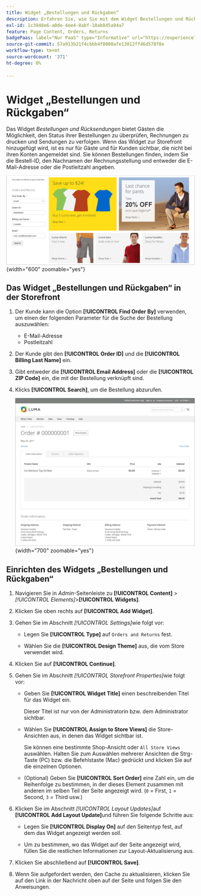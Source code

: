 ```yaml
---
title: Widget „Bestellungen und Rückgaben“
description: Erfahren Sie, wie Sie mit dem Widget Bestellungen und Rücksendungen Kunden die Möglichkeit geben, den Status ihrer Bestellungen zu überprüfen, Rechnungen zu drucken und Sendungen zu verfolgen.
exl-id: 1c3948e6-a0de-4ee4-8abf-10ab845a94a7
feature: Page Content, Orders, Returns
badgePaas: label="Nur PaaS" type="Informative" url="https://experienceleague.adobe.com/en/docs/commerce/user-guides/product-solutions" tooltip="Gilt nur für Adobe Commerce in Cloud-Projekten (von Adobe verwaltete PaaS-Infrastruktur) und lokale Projekte."
source-git-commit: 57a913b21f4cbbb4f0800afe13012ff46d578f8e
workflow-type: tm+mt
source-wordcount: '371'
ht-degree: 0%

---
```


# Widget „Bestellungen und Rückgaben“

Das Widget _Bestellungen und Rücksendungen_ bietet Gästen die Möglichkeit, den Status ihrer Bestellungen zu überprüfen, Rechnungen zu drucken und Sendungen zu verfolgen. Wenn das Widget zur Storefront hinzugefügt wird, ist es nur für Gäste und für Kunden sichtbar, die nicht bei ihren Konten angemeldet sind. Sie können Bestellungen finden, indem Sie die Bestell-ID, den Nachnamen der Rechnungsstellung und entweder die E-Mail-Adresse oder die Postleitzahl angeben.

![Widget „Bestellungen und Rückgaben“ in der Seitenleiste der Storefront](./assets/storefront-widget-orders-returns-sidebar.png){width="600" zoomable="yes"}

## Das Widget „Bestellungen und Rückgaben“ in der Storefront

1. Der Kunde kann die Option **[!UICONTROL Find Order By]** verwenden, um einen der folgenden Parameter für die Suche der Bestellung auszuwählen:

   - E-Mail-Adresse
   - Postleitzahl

1. Der Kunde gibt den **[!UICONTROL Order ID]** und die **[!UICONTROL Billing Last Name]** ein.

1. Gibt entweder die **[!UICONTROL Email Address]** oder die **[!UICONTROL ZIP Code]** ein, die mit der Bestellung verknüpft sind.

1. Klicks **[!UICONTROL Search]**, um die Bestellung abzurufen.

   ![Bestellinformationen werden in der Storefront angezeigt](./assets/storefront-widget-orders-returns-view.png){width="700" zoomable="yes"}

## Einrichten des Widgets „Bestellungen und Rückgaben“

1. Navigieren Sie in _Admin_-Seitenleiste zu **[!UICONTROL Content]** > _[!UICONTROL Elements]_>**[!UICONTROL Widgets]**.

1. Klicken Sie oben rechts auf **[!UICONTROL Add Widget]**.

1. Gehen Sie im Abschnitt _[!UICONTROL Settings]_&#x200B;wie folgt vor:

   - Legen Sie **[!UICONTROL Type]** auf `Orders and Returns` fest.

   - Wählen Sie die **[!UICONTROL Design Theme]** aus, die vom Store verwendet wird.

1. Klicken Sie auf **[!UICONTROL Continue]**.

1. Gehen Sie im Abschnitt _[!UICONTROL Storefront Properties]_&#x200B;wie folgt vor:

   - Geben Sie **[!UICONTROL Widget Title]** einen beschreibenden Titel für das Widget ein.

     Dieser Titel ist nur von der Administratorin bzw. dem Administrator sichtbar.

   - Wählen Sie **[!UICONTROL Assign to Store Views]** die Store-Ansichten aus, in denen das Widget sichtbar ist.

     Sie können eine bestimmte Shop-Ansicht oder `All Store Views` auswählen. Halten Sie zum Auswählen mehrerer Ansichten die Strg-Taste (PC) bzw. die Befehlstaste (Mac) gedrückt und klicken Sie auf die einzelnen Optionen.

   - (Optional) Geben Sie **[!UICONTROL Sort Order]** eine Zahl ein, um die Reihenfolge zu bestimmen, in der dieses Element zusammen mit anderen im selben Teil der Seite angezeigt wird. (`0` = First, `1` = Second, `3` = Third usw.)

1. Klicken Sie im Abschnitt _[!UICONTROL Layout Updates]_&#x200B;auf **[!UICONTROL Add Layout Update]**&#x200B;und führen Sie folgende Schritte aus:

   - Legen Sie **[!UICONTROL Display On]** auf den Seitentyp fest, auf dem das Widget angezeigt werden soll.

   - Um zu bestimmen, wo das Widget auf der Seite angezeigt wird, füllen Sie die restlichen Informationen zur Layout-Aktualisierung aus.

1. Klicken Sie abschließend auf **[!UICONTROL Save]**.

1. Wenn Sie aufgefordert werden, den Cache zu aktualisieren, klicken Sie auf den Link in der Nachricht oben auf der Seite und folgen Sie den Anweisungen.
